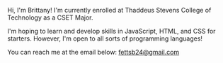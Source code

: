 Hi, I'm Brittany!
I'm currently enrolled at Thaddeus Stevens College of Technology as a CSET Major.

I'm hoping to learn and develop skills in JavaScript, HTML, and CSS for starters. However, I'm open to all sorts of programming languages!

You can reach me at the email below:
fettsb24@gmail.com


<!---
bri2426/bri2426 is a ✨ special ✨ repository because its `README.md` (this file) appears on your GitHub profile.
You can click the Preview link to take a look at your changes.
--->
